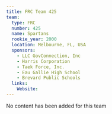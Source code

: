 ```yaml
---
title: FRC Team 425
team:
  type: FRC
  number: 425
  name: Spartans
  rookie_year: 2000
  location: Melbourne, FL, USA
  sponsors:
    - LLC GovConnection, Inc
    - Harris Corporation
    - Taek Force, Inc.
    - Eau Gallie High School
    - Brevard Public Schools
  links:
    Website: 
---
```

No content has been added for this team